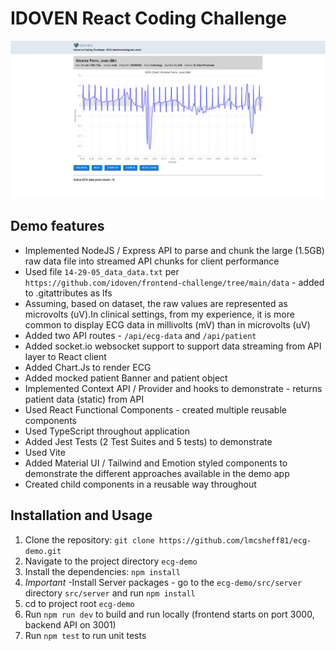 # IDOVEN React Coding Challenge

![Buildtapp](src/assets/images/app-screenshot.png)

## Demo features

- Implemented NodeJS / Express API to parse and chunk the large (1.5GB) raw data file into streamed API chunks for client performance
- Used file `14-29-05_data_data.txt` per `https://github.com/idoven/frontend-challenge/tree/main/data` - added to .gitattributes as lfs
- Assuming, based on dataset, the raw values are represented as microvolts (uV).In clinical settings, from my experience, it is more common to display ECG data in millivolts (mV) than in microvolts (uV)
- Added two API routes - `/api/ecg-data` and `/api/patient`
- Added socket.io websocket support to support data streaming from API layer to React client
- Added Chart.Js to render ECG
- Added mocked patient Banner and patient object
- Implemented Context API / Provider and hooks to demonstrate - returns patient data (static) from API
- Used React Functional Components - created multiple reusable components
- Used TypeScript throughout application
- Added Jest Tests (2 Test Suites and 5 tests) to demonstrate
- Used Vite
- Added Material UI / Tailwind and Emotion styled components to demonstrate the different approaches available in the demo app
- Created child components in a reusable way throughout

## Installation and Usage

1. Clone the repository: `git clone https://github.com/lmcsheff81/ecg-demo.git`
2. Navigate to the project directory `ecg-demo`
3. Install the dependencies: `npm install`
4. _Important_ -Install Server packages - go to the `ecg-demo/src/server` directory `src/server` and run `npm install`
5. cd to project root `ecg-demo`
6. Run `npm run dev` to build and run locally (frontend starts on port 3000, backend API on 3001)
7. Run `npm test` to run unit tests
